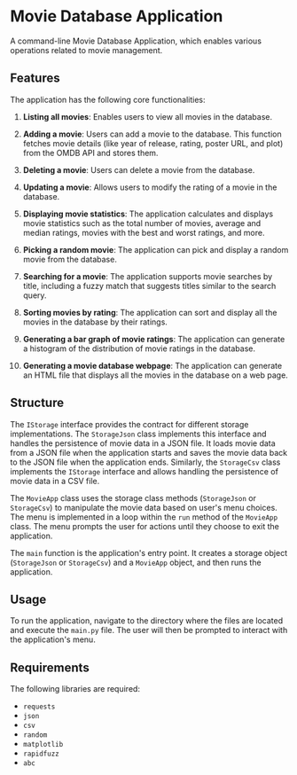 # Movie Database Application

A command-line Movie Database Application, which enables various operations related to movie management. 

## Features

The application has the following core functionalities:

1. **Listing all movies**: Enables users to view all movies in the database.

2. **Adding a movie**: Users can add a movie to the database. This function fetches movie details (like year of release, rating, poster URL, and plot) from the OMDB API and stores them.

3. **Deleting a movie**: Users can delete a movie from the database.

4. **Updating a movie**: Allows users to modify the rating of a movie in the database.

5. **Displaying movie statistics**: The application calculates and displays movie statistics such as the total number of movies, average and median ratings, movies with the best and worst ratings, and more.

6. **Picking a random movie**: The application can pick and display a random movie from the database.

7. **Searching for a movie**: The application supports movie searches by title, including a fuzzy match that suggests titles similar to the search query.

8. **Sorting movies by rating**: The application can sort and display all the movies in the database by their ratings.

9. **Generating a bar graph of movie ratings**: The application can generate a histogram of the distribution of movie ratings in the database.

10. **Generating a movie database webpage**: The application can generate an HTML file that displays all the movies in the database on a web page.

## Structure

The `IStorage` interface provides the contract for different storage implementations. The `StorageJson` class implements this interface and handles the persistence of movie data in a JSON file. It loads movie data from a JSON file when the application starts and saves the movie data back to the JSON file when the application ends. Similarly, the `StorageCsv` class implements the `IStorage` interface and allows handling the persistence of movie data in a CSV file.

The `MovieApp` class uses the storage class methods (`StorageJson` or `StorageCsv`) to manipulate the movie data based on user's menu choices. The menu is implemented in a loop within the `run` method of the `MovieApp` class. The menu prompts the user for actions until they choose to exit the application.

The `main` function is the application's entry point. It creates a storage object (`StorageJson` or `StorageCsv`) and a `MovieApp` object, and then runs the application.

## Usage

To run the application, navigate to the directory where the files are located and execute the `main.py` file.
The user will then be prompted to interact with the application's menu.

## Requirements

The following libraries are required:

- `requests`
- `json`
- `csv`
- `random`
- `matplotlib`
- `rapidfuzz`
- `abc`
